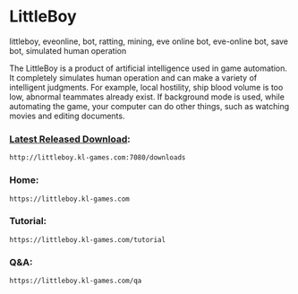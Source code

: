 # LittleBoy
littleboy, eveonline, bot, ratting, mining, eve online bot, eve-online bot, save bot, simulated human operation


The LittleBoy is a product of artificial intelligence used in game automation. It completely simulates human operation and can make a variety of intelligent judgments. For example, local hostility, ship blood volume is too low, abnormal teammates already exist. If background mode is used, while automating the game, your computer can do other things, such as watching movies and editing documents.


### [Latest Released Download]: 
    http://littleboy.kl-games.com:7080/downloads


### Home: 
    https://littleboy.kl-games.com

### Tutorial: 
    https://littleboy.kl-games.com/tutorial

### Q&A: 
    https://littleboy.kl-games.com/qa


[Latest Released Download]: http://littleboy.kl-games.com:7080/downloads
[Home Page]: https://littleboy.kl-games.com
[Tutorial]: https://littleboy.kl-games.com/tutorial
[Q&A]: https://littleboy.kl-games.com/qa

